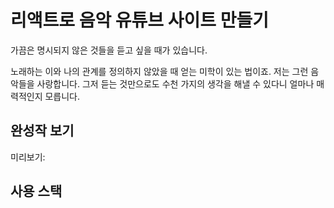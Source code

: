 # 리액트로 음악 유튜브 사이트 만들기

가끔은 명시되지 않은 것들을 듣고 싶을 때가 있습니다. 

노래하는 이와 나의 관계를 정의하지 않았을 때 얻는 미학이 있는 법이죠.
저는 그런 음악들을 사랑합니다. 
그저 듣는 것만으로도 수천 가지의 생각을 해낼 수 있다니 얼마나 매력적인지 모릅니다. 

## 완성작 보기
미리보기: 

## 사용 스택
 
 
